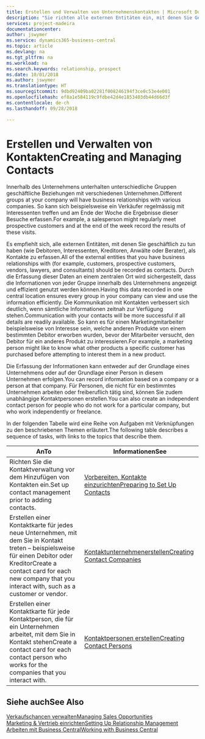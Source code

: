 ```yaml
---
title: Erstellen und Verwalten von Unternehmenskontakten | Microsoft Docs
description: "Sie richten alle externen Entitäten ein, mit denen Sie Geschäftsbeziehungen haben (wie Debitoren, Interessenten, Kreditoren und Berater)."
services: project-madeira
documentationcenter: 
author: jswymer
ms.service: dynamics365-business-central
ms.topic: article
ms.devlang: na
ms.tgt_pltfrm: na
ms.workload: na
ms.search.keywords: relationship, prospect
ms.date: 10/01/2018
ms.author: jswymer
ms.translationtype: HT
ms.sourcegitcommit: 9dbd92409ba02281f008246194f3ce0c53e4e001
ms.openlocfilehash: ef8a1e584119c9fdbe42d4e1853403db44d66d3f
ms.contentlocale: de-ch
ms.lasthandoff: 09/28/2018

---
```

# <a name="creating-and-managing-contacts"></a><span data-ttu-id="3e159-103">Erstellen und Verwalten von Kontakten</span><span class="sxs-lookup"><span data-stu-id="3e159-103">Creating and Managing Contacts</span></span>
<span data-ttu-id="3e159-104">Innerhalb des Unternehmens unterhalten unterschiedliche Gruppen geschäftliche Beziehungen mit verschiedenen Unternehmen.</span><span class="sxs-lookup"><span data-stu-id="3e159-104">Different groups at your company will have business relationships with various companies.</span></span> <span data-ttu-id="3e159-105">So kann sich beispielsweise ein Verkäufer regelmässig mit Interessenten treffen und am Ende der Woche die Ergebnisse dieser Besuche erfassen.</span><span class="sxs-lookup"><span data-stu-id="3e159-105">For example, a salesperson might regularly meet prospective customers and at the end of the week record the results of these visits.</span></span>

<span data-ttu-id="3e159-106">Es empfiehlt sich, alle externen Entitäten, mit denen Sie geschäftlich zu tun haben (wie Debitoren, Interessenten, Kreditoren, Anwälte oder Berater), als Kontakte zu erfassen.</span><span class="sxs-lookup"><span data-stu-id="3e159-106">All of the external entities that you have business relationships with (for example, customers, prospective customers, vendors, lawyers, and consultants) should be recorded as contacts.</span></span> <span data-ttu-id="3e159-107">Durch die Erfassung dieser Daten an einem zentralen Ort wird sichergestellt, dass die Informationen von jeder Gruppe innerhalb des Unternehmens angezeigt und effizient genutzt werden können.</span><span class="sxs-lookup"><span data-stu-id="3e159-107">Having this data recorded in one central location ensures every group in your company can view and use the information efficiently.</span></span> <span data-ttu-id="3e159-108">Die Kommunikation mit Kontakten verbessert sich deutlich, wenn sämtliche Informationen zeitnah zur Verfügung stehen.</span><span class="sxs-lookup"><span data-stu-id="3e159-108">Communication with your contacts will be more successful if all details are readily available.</span></span> <span data-ttu-id="3e159-109">So kann es für einen Marketingmitarbeiter beispielsweise von Interesse sein, welche anderen Produkte von einem bestimmten Debitor erworben wurden, bevor der Mitarbeiter versucht, den Debitor für ein anderes Produkt zu interessieren.</span><span class="sxs-lookup"><span data-stu-id="3e159-109">For example, a marketing person might like to know what other products a specific customer has purchased before attempting to interest them in a new product.</span></span>

<span data-ttu-id="3e159-110">Die Erfassung der Informationen kann entweder auf der Grundlage eines Unternehmens oder auf der Grundlage einer Person in diesem Unternehmen erfolgen.</span><span class="sxs-lookup"><span data-stu-id="3e159-110">You can record information based on a company or a person at that company.</span></span> <span data-ttu-id="3e159-111">Für Personen, die nicht für ein bestimmtes Unternehmen arbeiten oder freiberuflich tätig sind, können Sie zudem unabhängige Kontaktpersonen erstellen.</span><span class="sxs-lookup"><span data-stu-id="3e159-111">You can also create an independent contact person for people who do not work for a particular company, but who work independently or freelance.</span></span>

<span data-ttu-id="3e159-112">In der folgenden Tabelle wird eine Reihe von Aufgaben mit Verknüpfungen zu den beschriebenen Themen erläutert.</span><span class="sxs-lookup"><span data-stu-id="3e159-112">The following table describes a sequence of tasks, with links to the topics that describe them.</span></span>

| <span data-ttu-id="3e159-113">An</span><span class="sxs-lookup"><span data-stu-id="3e159-113">To</span></span> | <span data-ttu-id="3e159-114">Informationen</span><span class="sxs-lookup"><span data-stu-id="3e159-114">See</span></span> |
| --- | --- |
| <span data-ttu-id="3e159-115">Richten Sie die Kontaktverwaltung vor dem Hinzufügen von Kontakten ein.</span><span class="sxs-lookup"><span data-stu-id="3e159-115">Set up contact management prior to adding contacts.</span></span> |[<span data-ttu-id="3e159-116">Vorbereiten, Kontakte einzurichten</span><span class="sxs-lookup"><span data-stu-id="3e159-116">Preparing to Set Up Contacts</span></span>](marketing-setup-contacts.md) |
| <span data-ttu-id="3e159-117">Erstellen einer Kontaktkarte für jedes neue Unternehmen, mit dem Sie in Kontakt treten – beispielsweise für einen Debitor oder Kreditor</span><span class="sxs-lookup"><span data-stu-id="3e159-117">Create a contact card for each new company that you interact with, such as a customer or vendor.</span></span> |[<span data-ttu-id="3e159-118">Kontaktunternehmenerstellen</span><span class="sxs-lookup"><span data-stu-id="3e159-118">Creating Contact Companies</span></span>](marketing-create-contact-companies.md) |
| <span data-ttu-id="3e159-119">Erstellen einer Kontaktkarte für jede Kontaktperson, die für ein Unternehmen arbeitet, mit dem Sie in Kontakt stehen</span><span class="sxs-lookup"><span data-stu-id="3e159-119">Create a contact card for each contact person who works for the companies that you interact with.</span></span> |[<span data-ttu-id="3e159-120">Kontaktpersonen erstellen</span><span class="sxs-lookup"><span data-stu-id="3e159-120">Creating Contact Persons</span></span>](marketing-create-contact-persons.md) |

## <a name="see-also"></a><span data-ttu-id="3e159-121">Siehe auch</span><span class="sxs-lookup"><span data-stu-id="3e159-121">See Also</span></span>
[<span data-ttu-id="3e159-122">Verkaufschancen verwalten</span><span class="sxs-lookup"><span data-stu-id="3e159-122">Managing Sales Opportunities</span></span>](marketing-manage-sales-opportunities.md)  
[<span data-ttu-id="3e159-123">Marketing & Vertrieb einrichten</span><span class="sxs-lookup"><span data-stu-id="3e159-123">Setting Up Relationship Management</span></span>](marketing-setup-marketing.md)  
[<span data-ttu-id="3e159-124">Arbeiten mit  Business Central</span><span class="sxs-lookup"><span data-stu-id="3e159-124">Working with Business Central</span></span>](ui-work-product.md)  

